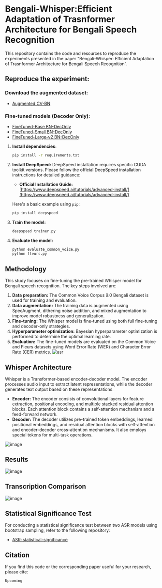 # Bengali-Whisper:Efficient Adaptation of Trasnformer Architecture for Bengali Speech Recognition

This repository contains the code and resources to reproduce the experiments presented in the paper "Bengali-Whisper: Efficient Adaptation of Trasnformer Architecture for Bengali
Speech Recognition".

## Reproduce the experiment:

### Download the augmented dataset:

*   [Augmented CV-BN](https://huggingface.co/datasets/emon-j/Bengali-Whisper_CV9_Augmented)

### Fine-tuned models (Decoder Only):

*   [FineTuned-Base BN-DecOnly](https://huggingface.co/emon-j/Bengali-Whsiper)
*   [FineTuned-Small BN-DecOnly](https://huggingface.co/emon-j/Bengali-Whsiper)
*   [FineTuned-Large-v2 BN-DecOnly](https://huggingface.co/emon-j/Bengali-Whsiper)

1.  **Install dependencies:**
    ```bash
    pip install -r requirements.txt
    ```

2.  **Install DeepSpeed:**
    DeepSpeed installation requires specific CUDA toolkit versions. Please follow the official DeepSpeed installation instructions for detailed guidance:

    *   **Official Installation Guide:** [https://www.deepspeed.ai/tutorials/advanced-install/](https://www.deepspeed.ai/tutorials/advanced-install/)

    Here's a basic example using `pip`:
    ```bash
    pip install deepspeed
    ```

3.  **Train the model:**
    ```bash
    deepspeed trainer.py 
    ```

4.  **Evaluate the model:**
    ```bash
    python evaluate_common_voice.py
    python fleurs.py
    ```

## Methodology

This study focuses on fine-tuning the pre-trained Whisper model for Bengali speech recognition. The key steps involved are:

1.  **Data preparation:**  The Common Voice Corpus 9.0 Bengali dataset is used for training and evaluation.
2.  **Data augmentation:**  The training data is augmented using SpecAugment, dithering noise addition, and mixed augmentation to improve model robustness and generalization.
3.  **Fine-tuning:**  The Whisper model is fine-tuned using both full fine-tuning and decoder-only strategies.
4.  **Hyperparameter optimization:**  Bayesian hyperparameter optimization is performed to determine the optimal learning rate.
5.  **Evaluation:**  The fine-tuned models are evaluated on the Common Voice and Fleurs datasets using Word Error Rate (WER) and Character Error Rate (CER) metrics.
![asr](https://github.com/user-attachments/assets/95746114-f8ca-48bb-b040-72b2d37d814f)

## Whisper Architecture

Whisper is a Transformer-based encoder-decoder model. The encoder processes audio input to extract latent representations, while the decoder generates text output based on these representations.

*   **Encoder:**  The encoder consists of convolutional layers for feature extraction, positional encoding, and multiple stacked residual attention blocks. Each attention block contains a self-attention mechanism and a feed-forward network.
*   **Decoder:**  The decoder utilizes pre-trained token embeddings, learned positional embeddings, and residual attention blocks with self-attention and encoder-decoder cross-attention mechanisms. It also employs special tokens for multi-task operations.

![image](https://github.com/user-attachments/assets/109bc430-4194-4293-a9f2-012f555185d2)

## Results 

![image](https://github.com/user-attachments/assets/f1d25728-16cc-4c3c-af82-794eac7723f3)

## Transcription Comparison 
![image](https://github.com/user-attachments/assets/42839284-1cef-485a-8b65-bdf763bd9d57)


## Statistical Significance Test

For conducting a statistical significance test between two ASR models using bootstrap sampling, refer to the following repository:

*   [ASR-statistical-significance](https://github.com/jakariaemon/ASR-statistical-significance-using-bootstrap-sampling)

## Citation

If you find this code or the corresponding paper useful for your research, please cite:
```
Upcoming 
``` 
